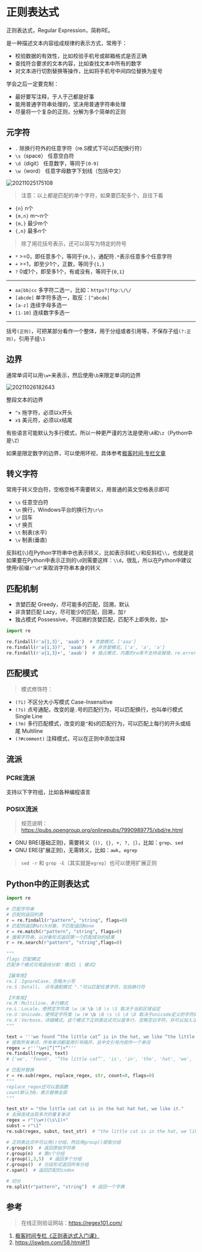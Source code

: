 # 正则表达式

正则表达式，Regular Expression，简称RE。

是一种描述文本内容组成规律的表示方式，常用于：

- 校验数据的有效性，比如校验手机号或邮箱格式是否正确
- 查找符合要求的文本内容，比如查找文本中所有的数字
- 对文本进行切割替换等操作，比如将手机号中间四位替换为星号

学会之后一定要克制：

- 最好要写注释，于人于己都是好事
- 能用普通字符串处理的，坚决用普通字符串处理
- 尽量将一个复杂的正则，分解为多个简单的正则

## 元字符

- `.` 除换行符外的任意字符（re.S模式下可以匹配换行符）
- `\s`（space） 任意空白符
- `\d`（digit） 任意数字，等同于`[0-9]`
- `\w`（word） 任意字母数字下划线（包括中文）

![20211025175108](http://image.zuoright.com/20211025175108.png)

> 注意：以上都是匹配的单个字符，如果要匹配多个，且往下看

- `{n}` n个
- `{m,n}` m～n个
- `{m,}` 最少m个
- `{,n}` 最多n个

> 除了用花括号表示，还可以简写为特定的符号

- `*` >=0，即任意多个，等同于`{0,}`，通配符`.*`表示任意多个任意字符
- `+` >=1，即至少1个，正数，等同于`{1,}`
- `?` 0或1个，即至多1个，有或没有，等同于`{0,1}`

---

- `aa|bb|cc` 多字符二选一，比如：`https?|ftp:\/\/`
- `[abcde]` 单字符多选一，取反：`[^abcde]`
- `[a-z]` 连续字母多选一
- `[1-10]` 连续数字多选一

---

括号`(正则)`，可把某部分看作一个整体，用于分组或者引用等，不保存子组`(?:正则)`，引用子组`\1`

## 边界

通常单词可以用`\w+`来表示，然后使用`\b`来限定单词的边界

![20211026182643](http://image.zuoright.com/20211026182643.png)

整段文本的边界

- `^x` 拖字符，必须以x开头
- `x$` 美元符，必须以x结尾

有些语言可能默认为多行模式，所以一种更严谨的方法是使用`\A`和`\z`（Python中是`\Z`）

如果是限定数字的边界，可以使用环视，具体参考[极客时间·专栏文章](https://time.geekbang.org/column/article/251972)

## 转义字符

常用于转义空白符，空格空格不需要转义，用普通的英文空格表示即可

- `\s` 任意空白符
- `\n` 换行，Windows平台的换行为`\r\n`
- `\r` 回车
- `\f` 换页
- `\t` 制表(水平)
- `\v` 制表(垂直)

反斜杠(`\`)在Python字符串中也表示转义，比如表示斜杠`\/`和反斜杠`\\`，也就是说如果要在Python中表示正则的`\d`则需要这样：`\\d`，很乱，所以在Python中建议使用r前缀`r"\d"`来取消字符串本身的转义

## 匹配机制

- 贪婪匹配 Greedy，尽可能多的匹配，回溯，默认
- 非贪婪匹配 Lazy，尽可能少的匹配，回溯，加`?`
- 独占模式 Possessive，不回溯的贪婪匹配，匹配不上即失败，加`+`

```python
import re

re.findall(r'a{1,3}', 'aaab')  # 贪婪模式，['aaa']
re.findall(r'a{1,3}?', 'aaab')  # 非贪婪模式，['a', 'a', 'a']
re.findall(r'a{1,3}+', 'aaab')  # 独占模式，内置的re库不支持会报错，re.error: multiple repeat
```

## 匹配模式

> 模式修饰符：

- `(?i)` 不区分大小写模式 Case-Insensitive
- `(?s)` 点号通配，改变的是`.`号的匹配行为，可以匹配换行，也叫单行模式 Single Line
- `(?m)` 多行匹配模式，改变的是`^`和`$`的匹配行为，可以匹配上每行的开头或结尾 Multiline
- `(?#comment)` 注释模式，可以在正则中添加注释

## 流派

### PCRE流派

支持以下字符组，比如各种编程语言

### POSIX流派

> 规范说明：<https://pubs.opengroup.org/onlinepubs/7990989775/xbd/re.html>

- GNU BRE(基础正则)，需要转义（`(), {}, +, ?, |`），比如：`grep`、`sed`
- GNU ERE(扩展正则)，无需转义，比如：`awk`，`egrep`

> `sed -r` 和 `grep -E`（其实就是`egrep`）也可以使用扩展正则

## Python中的正则表达式

```python
import re

# 匹配字符串
# 匹配则返回列表
r = re.findall(r"pattern", "string", flags=0)
# 匹配则返回Match对象，不匹配返回None
r = re.match(r"pattern", "string", flags=0)
# 搜索字符串，以对象形式返回第一个匹配成功的结果
r = re.search(r"pattern", "string",flags=0)

"""
flags 匹配模式
匹配多个模式可用竖线分割：模式1 | 模式2

【最常用】
re.I：IgnoreCase，忽略大小写
re.S：Dotall， 点号通配模式 "."可以匹配任意字符，包括换行符

【不常用】
re.M：Multiline，多行模式
re.L：Locale，使预定字符类 \w \W \b \B \s \S 取决于当前区域设定
re.U：Unicode，使预定字符类 \w \W \b \B \s \S \d \D 取决于unicode定义的字符属性
re.X：Verbose，详细模式。这个模式下正则表达式可以是多行，忽略空白字符，并可以加入注释
"""

text = '''we found “the little cat” is in the hat, we like “the little cat”'''
# 提取所有单词，所有单词都是用引号隔开，且中文引号内视作一个单词
regex = r'''\w+|“[^”]+“'''
re.findall(regex, text)
# ['we', 'found', '“the little cat”', 'is', 'in', 'the', 'hat', 'we', 'like', '“the little cat”']

# 匹配并替换
r = re.sub(regex, replace_regex, str, count=0, flags=0)
"""
replace_regex还可以是函数
count默认为0，表示替换全部
"""

test_str = "the little cat cat is in the hat hat hat, we like it."
# 去掉连续出现多次的重复单词
regex = r"(\w+)(\s\1)+"
subst = r"\1"
re.sub(regex, subst, test_str)  # "the little cat is in the hat, we like it."

# 正则表达式中可以用()分组，然后用group()提取分组
r.group(0)  # 返回原始字符串
r.group(n)  # 第n个分组
r.group(1,3,5)  # 返回多个分组
r.groups()  # 元组形式返回所有分组
r.span()  # 返回匹配的index

# 切分
re.split(r"pattern", "string")  # 返回一个字典
```

## 参考

> 在线正则验证网站：<https://regex101.com/>

1. [极客时间专栏《正则表达式入门课》](https://time.geekbang.org/column/article/259437)
2. <https://iswbm.com/58.html#11>
